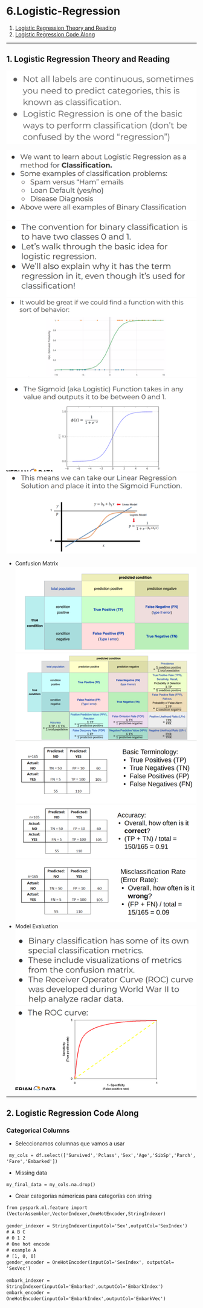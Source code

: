 # 6.Logistic-Regression
1. [Logistic Regression Theory and Reading](#schema1)
2. [Logistic Regression Code Along](#schema2)

<hr>

<a name="schema1"></a>

## 1. Logistic Regression Theory and Reading
![logistic](./img/lor1.png)

![logistic](./img/lor2.png)
![logistic](./img/lor3.png)
![logistic](./img/lor4.png)
![logistic](./img/lor5.png)
![logistic](./img/lor6.png)

- Confusion Matrix
![logistic](./img/lor7.png)
![logistic](./img/lor8.png)
![logistic](./img/lor9.png)
![logistic](./img/lor10.png)
![logistic](./img/lor11.png)
- Model Evaluation
![logistic](./img/lor12.png)
![logistic](./img/lor13.png)


<hr>

<a name="schema2"></a>

## 2. Logistic Regression Code Along

### Categorical Columns 
- Seleccionamos columnas que vamos a usar 
```
 my_cols = df.select(['Survived','Pclass','Sex','Age','SibSp','Parch', 'Fare','Embarked'])
```
- Missing data    

```
my_final_data = my_cols.na.drop()
```
- Crear categorías númericas para categorías con string

```
from pyspark.ml.feature import (VectorAssembler,VectorIndexer,OneHotEncoder,StringIndexer)

gender_indexer = StringIndexer(inputCol='Sex',outputCol='SexIndex')
# A B C
# 0 1 2
# One hot encode
# example A
# [1, 0, 0]
gender_encoder = OneHotEncoder(inputCol='SexIndex', outputCol= 'SexVec')

embark_indexer = StringIndexer(inputCol='Embarked',outputCol='EmbarkIndex')
embark_encoder = OneHotEncoder(inputCol='EmbarkIndex',outputCol='EmbarkVec')
```






